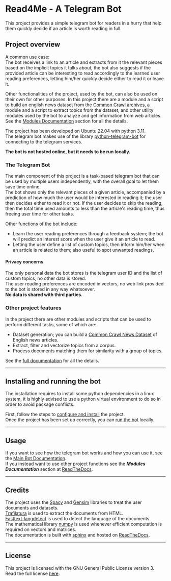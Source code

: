 # Read4Me - A Telegram Bot
This project provides a simple telegram bot for readers in a hurry that help them quickly decide if an article is worth reading in full.  

## Project overview

A common use case:  
The bot receives a link to an article and extracts from it the relevant pieces based on the implicit topics it talks about, 
the bot also suggests if the provided article can be interesting to read accordingly to the learned user reading preferences,
letting him/her quickly decide either to read it or leave it.

Other functionalities of the project, used by the bot, can also be used on their own for other purposes.
In this project there are a module and a script to build an english news dataset from the [Common Crawl archives](https://commoncrawl.org/), a module
and a script to extract topics from the dataset, and other utility modules used by the bot to analyze and get
information from web articles.  
See the [Modules Documentation](https://read4me.readthedocs.io/en/latest/) section for all the details.  

The project has been developed on Ubuntu 22.04 with python 3.11.  
The telegram bot makes use of the library [python-telegram-bot](https://docs.python-telegram-bot.org/en/stable/) for connecting to the telegram services.

**The bot is not hosted online, but it needs to be run locally.**

### The Telegram Bot
The main component of this project is a task-based telegram bot that can be used by multiple users independently,
with the overall goal to let them save time online.  
The bot shows only the relevant pieces of a given article, accompanied by a prediction of how
much the user would be interested in reading it; the user then decides either to read it or not.
If the user decides to skip the reading, then the total time used amounts to less than the article's reading time, 
thus freeing user time for other tasks.

Other functions of the bot include:

- Learn the user reading preferences through a feedback system; the bot will predict an interest score when the user give it an article to read.
- Letting the user define a list of custom topics, then inform him/her when an article is related to them; also useful to spot unwanted readings.

#### Privacy concerns
The only personal data the bot stores is the telegram user ID and the list of custom topics, no other data is stored.  
The user reading preferences are encoded in vectors, no web link provided to the bot is stored in any way whatsoever.  
**No data is shared with third parties.**

### Other project features
In the project there are other modules and scripts that can be used to perform different tasks, some of which are:
- Dataset generation; you can build a [Common Crawl News Dataset](https://data.commoncrawl.org/crawl-data/CC-NEWS/index.html) of English news articles.
- Extract, filter and vectorize topics from a corpus. 
- Process documents matching them for similarity with a group of topics.

See the [full documentation](https://read4me.readthedocs.io/en/latest/) for all the details.

***

## Installing and running the bot
The installation requires to install some python dependencies in a linux system, it is highly advised to use a 
python virtual environment to do so in order to avoid package conflicts.

First, follow the steps to [configure and install](https://read4me.readthedocs.io/en/latest/read4me.project_config.html) the project.  
Once the project has been set up correctly, you can [run the bot](https://read4me.readthedocs.io/en/latest/read4me.project_config.html#run-the-bot) locally.

***

## Usage
If you want to see how the telegram bot works and how you can use it, see the [Main Bot Documentation](https://read4me.readthedocs.io/en/latest/read4me.telegram_module.html).  
If you instead want to use other project functions see the **_Modules Documentation_** section at [ReadTheDocs](https://read4me.readthedocs.io/en/latest/index.html).  

***

## Credits
The project uses the [Spacy](https://spacy.io/) and [Gensim](https://radimrehurek.com/gensim/) libraries to treat the user documents and datasets.  
[Trafilatura](https://github.com/adbar/trafilatura) is used to extract the documents from HTML.  
[Fasttext-langdetect](https://github.com/zafercavdar/fasttext-langdetect) is used to detect the language of the documents.  
The mathematical library [numpy](https://numpy.org/) is used whenever efficient computation is required on vectors and matrices.  
The documentation is built with [sphinx](https://www.sphinx-doc.org/en/master/) and hosted on [ReadTheDocs](https://read4me.readthedocs.io/en/latest/).

***

## License
This project is licensed with the GNU General Public License version 3.  
Read the full license [here](LICENSE).